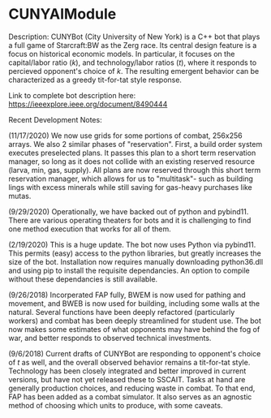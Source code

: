 # CUNYAIModule

Description:
CUNYBot (City University of New York) is a C++ bot that plays a full game of Starcraft:BW as the Zerg race. Its central design feature is a focus on historical economic models.  In particular, it focuses on the capital/labor ratio (*k*), and technology/labor ratios (*t*), where it responds to percieved opponent's choice of *k*.  The resulting emergent behavior can be characterized as a greedy tit-for-tat style response. 

Link to complete bot description here: https://ieeexplore.ieee.org/document/8490444

Recent Development Notes: 

(11/17/2020) We now use grids for some portions of combat, 256x256 arrays.  We also 2 similar phases of "reservation". First, a build order system executes preselected plans. It passes this plan to a short term reservation manager, so long as it does not collide with an existing reserved resource (larva, min, gas, supply).  All plans are now reserved through this short term reservation manager, which allows for us to "multitask"- such as building lings with excess minerals while still saving for gas-heavy purchases like mutas.

(9/29/2020) Operationally, we have backed out of python and pybind11. There are various operating theaters for bots and it is challenging to find one method execution that works for all of them.

(2/19/2020)  This is a huge update. The bot now uses Python via pybind11.  This permits (easy) access to the python libraries, but greatly increases the size of the bot. Installation now requires manually downloading python36.dll and using pip to install the requisite dependancies.  An option to compile without these dependancies is still available.

(9/26/2018) Incorperated FAP fully, BWEM is now used for pathing and movement, and BWEB is now used for building, including some walls at the natural. Several functions have been deeply refactored (particularly workers) and combat has been deeply streamlined for student use. The bot now makes some estimates of what opponents may have behind the fog of war, and better responds to observed technical investments.

(9/6/2018) Current drafts of CUNYBot are responding to opponent's choice of *t* as well, and the overall observed behavior remains a tit-for-tat style.  Technology has been closely integrated and better improved in current versions, but have not yet released these to SSCAIT. Tasks at hand are generally production choices, and reducing waste in combat.  To that end, FAP has been added as a combat simulator. It also serves as an agnostic method of choosing which units to produce, with some caveats.
